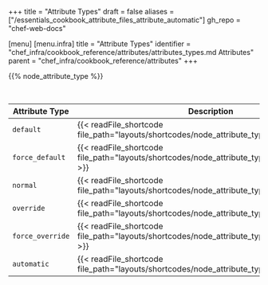 +++
title = "Attribute Types"
draft = false
aliases = ["/essentials_cookbook_attribute_files_attribute_automatic"]
gh_repo = "chef-web-docs"

[menu]
  [menu.infra]
    title = "Attribute Types"
    identifier = "chef_infra/cookbook_reference/attributes/attributes_types.md Attributes"
    parent = "chef_infra/cookbook_reference/attributes"
+++

{{% node_attribute_type %}}

</br>
<table>
<colgroup>
<col style="width: 40%" />
<col style="width: 60%" />
</colgroup>
<thead>
<tr class="header">
<th>Attribute Type</th>
<th>Description</th>
</tr>
</thead>
<tbody>
<tr>
<td><code>default</code></td>
<td>{{< readFile_shortcode file_path="layouts/shortcodes/node_attribute_type_default.md" >}}</td>
</tr>
<tr>
<td><code>force_default</code></td>
<td>{{< readFile_shortcode file_path="layouts/shortcodes/node_attribute_type_force_default.md" >}}</td>
</tr>
<tr>
<td><code>normal</code></td>
<td>{{< readFile_shortcode file_path="layouts/shortcodes/node_attribute_type_normal.md" >}}</td>
</tr>
<tr>
<td><code>override</code></td>
<td>{{< readFile_shortcode file_path="layouts/shortcodes/node_attribute_type_override.md" >}}</td>
</tr>
<tr>
<td><code>force_override</code></td>
<td>{{< readFile_shortcode file_path="layouts/shortcodes/node_attribute_type_force_override.md" >}}</td>
</tr>
<tr>
<td><code>automatic</code></td>
<td>{{< readFile_shortcode file_path="layouts/shortcodes/node_attribute_type_automatic.md" >}}</td>
</tr>
</tbody>
</table>
